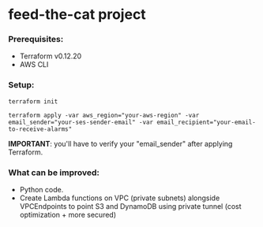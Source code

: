 # feed-the-cat project

### Prerequisites:

* Terraform v0.12.20
* AWS CLI

### Setup:
```
terraform init
```
```
terraform apply -var aws_region="your-aws-region" -var email_sender="your-ses-sender-email" -var email_recipient="your-email-to-receive-alarms"
```

<b>IMPORTANT</b>: you'll have to verify your "email_sender" after applying Terraform.

### What can be improved:

* Python code.
* Create Lambda functions on VPC (private subnets) alongside VPCEndpoints to point S3 and DynamoDB using private tunnel (cost optimization + more secured) 
